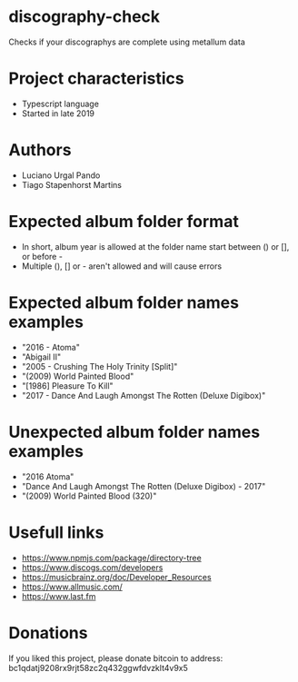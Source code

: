 # discography-check
 Checks if your discographys are complete using metallum data

# Project characteristics
- Typescript language<br>
- Started in late 2019<br>

# Authors
- Luciano Urgal Pando<br>
- Tiago Stapenhorst Martins<br>

# Expected album folder format
- In short, album year is allowed at the folder name start between () or [], or before -<br>
- Multiple (), [] or - aren't allowed and will cause errors <br>

# Expected album folder names examples
- "2016 - Atoma"<br>
- "Abigail II"<br>
- "2005 - Crushing The Holy Trinity [Split]"<br>
- "(2009) World Painted Blood"<br>
- "[1986] Pleasure To Kill"<br>
- "2017 - Dance And Laugh Amongst The Rotten (Deluxe Digibox)"<br>

# Unexpected album folder names examples
- "2016 Atoma"
- "Dance And Laugh Amongst The Rotten (Deluxe Digibox) - 2017"<br>
- "(2009) World Painted Blood (320)"<br>

# Usefull links
- https://www.npmjs.com/package/directory-tree <br>
- https://www.discogs.com/developers <br>
- https://musicbrainz.org/doc/Developer_Resources <br>
- https://www.allmusic.com/ <br>
- https://www.last.fm <br>

# Donations
If you liked this project, please donate bitcoin to address:<br>
bc1qdatj9208rx9rjt58zc2q432ggwfdvzklt4v9x5
